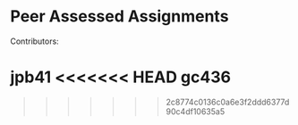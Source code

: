 # Peer Assessed Assignments

Contributors:

jpb41
<<<<<<< HEAD
gc436
=======
>>>>>>> 2c8774c0136c0a6e3f2ddd6377d90c4df10635a5
